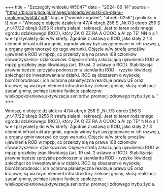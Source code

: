 +++
title = "Szczegóły wniosku W5047"
date = "2024-06-14"
source = "https://bip.brg.gda.pl/images/uploads/wnioski-do-planu-ogolnego/w5047.pdf"
tags = ["wnioski-ogolne", "obręb: 0256"]
geolinks = []
raw = "Wnoszę o objęcie działek nr 47/4 obręb 256 S „Nr.7/3 obreb 256 S „nr.47/22 obręb 0256 R strefą zieleni i rekreacji. Jest to teren rodzinnego ogrodu działkowego (ROD), który ŻA Ó ZZ RA A OOOO a AI zp TE' NN o a 1 w e ł przynależy do w/w strefy. Zgodnie z ustawą o ROD, jako stały 2 / 3 element infrastruktury gmin,  ogrody winny być uwzględniane w ich rozwoju, a organy gmin tworzyć do tego warunki. Objęcie w/w strefą umożliwi ujawnienie ROD w mpzp, co przełoży się na prawa 168 członków  stowarzyszenia- działkowców. Objęcie strefą zakazującą ujawnienia ROD w mpzp groziłoby jego  likwidacją (art. 19 ust. 2 ustawy o ROD). Stabilizacja prawna będzie sprzyjała podnoszeniu standardu ROD - ryzyko likwidacji zniechęci do inwestowania w działki. ROD są obszarem o wysokiej bioróżnorodności, ich ochrona planistyczna realizuje prawo UE oraz krajowe; są ważnym element infrastruktury zielonej gminy; służą realizacji zadań gminy, pełniąc istotne funkcje społeczne: wielkopokoleniowe,aktywizacja seniorów, promocji zdrowego trybu życia. "
+++

Wnoszę o objęcie działek nr 47/4 obręb 256 S „Nr.7/3 obreb 256 S „nr.47/22 obręb
0256 R strefą zieleni i rekreacji. Jest to teren rodzinnego ogrodu działkowego (ROD), który
ŻA Ó ZZ RA A OOOO a AI
zp TE" NN o a
1 w e ł
przynależy do w/w strefy. Zgodnie z ustawą o ROD, jako stały 2 / 3 element infrastruktury gmin, 
ogrody winny być uwzględniane w ich rozwoju, a organy gmin tworzyć do tego warunki. Objęcie
w/w strefą umożliwi ujawnienie ROD w mpzp, co przełoży się na prawa 168 członków 
stowarzyszenia- działkowców. Objęcie strefą zakazującą ujawnienia ROD w mpzp groziłoby jego 
likwidacją (art. 19 ust. 2 ustawy o ROD). Stabilizacja prawna będzie sprzyjała podnoszeniu
standardu ROD - ryzyko likwidacji zniechęci do inwestowania w działki. ROD są obszarem o
wysokiej bioróżnorodności, ich ochrona planistyczna realizuje prawo UE oraz krajowe; są
ważnym element infrastruktury zielonej gminy; służą realizacji zadań gminy, pełniąc istotne
funkcje społeczne: wielkopokoleniowe,aktywizacja seniorów, promocji zdrowego trybu życia.



